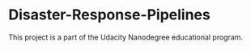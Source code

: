 # Disaster-Response-Pipelines
This project is a part of the Udacity Nanodegree educational program.

